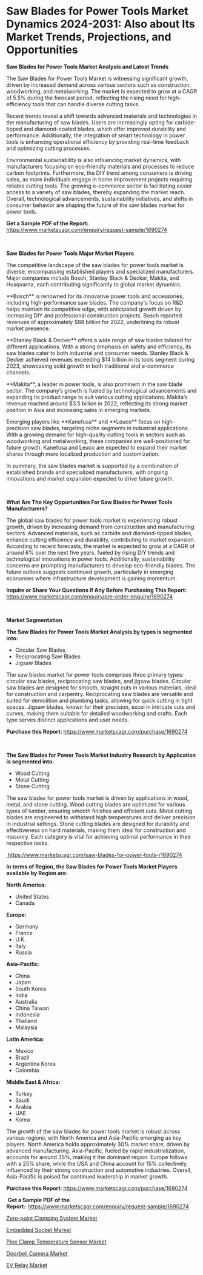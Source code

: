 <p><h1>Saw Blades for Power Tools Market Dynamics 2024-2031: Also about Its Market Trends, Projections, and Opportunities</h1></p><p><strong>Saw Blades for Power Tools Market Analysis and Latest Trends</strong></p>
<p><p>The Saw Blades for Power Tools Market is witnessing significant growth, driven by increased demand across various sectors such as construction, woodworking, and metalworking. The market is expected to grow at a CAGR of 5.5% during the forecast period, reflecting the rising need for high-efficiency tools that can handle diverse cutting tasks. </p><p>Recent trends reveal a shift towards advanced materials and technologies in the manufacturing of saw blades. Users are increasingly opting for carbide-tipped and diamond-coated blades, which offer improved durability and performance. Additionally, the integration of smart technology in power tools is enhancing operational efficiency by providing real-time feedback and optimizing cutting processes.</p><p>Environmental sustainability is also influencing market dynamics, with manufacturers focusing on eco-friendly materials and processes to reduce carbon footprints. Furthermore, the DIY trend among consumers is driving sales, as more individuals engage in home improvement projects requiring reliable cutting tools. The growing e-commerce sector is facilitating easier access to a variety of saw blades, thereby expanding the market reach. Overall, technological advancements, sustainability initiatives, and shifts in consumer behavior are shaping the future of the saw blades market for power tools.</p></p>
<p><strong>Get a Sample PDF of the Report:&nbsp;</strong> <a href="https://www.marketscagr.com/enquiry/request-sample/1690274?utm_campaign=1744&utm_medium=2&utm_source=Github&utm_content=ia&utm_term=17102024&utm_id=saw-blades-for-power-tools">https://www.marketscagr.com/enquiry/request-sample/1690274</a></p>
<p>&nbsp;</p>
<p><strong>Saw Blades for Power Tools Major Market Players</strong></p>
<p><p>The competitive landscape of the saw blades for power tools market is diverse, encompassing established players and specialized manufacturers. Major companies include Bosch, Stanley Black & Decker, Makita, and Husqvarna, each contributing significantly to global market dynamics.</p><p>**Bosch** is renowned for its innovative power tools and accessories, including high-performance saw blades. The company's focus on R&D helps maintain its competitive edge, with anticipated growth driven by increasing DIY and professional construction projects. Bosch reported revenues of approximately $88 billion for 2022, underlining its robust market presence.</p><p>**Stanley Black & Decker** offers a wide range of saw blades tailored for different applications. With a strong emphasis on safety and efficiency, its saw blades cater to both industrial and consumer needs. Stanley Black & Decker achieved revenues exceeding $14 billion in its tools segment during 2023, showcasing solid growth in both traditional and e-commerce channels.</p><p>**Makita**, a leader in power tools, is also prominent in the saw blade sector. The company’s growth is fueled by technological advancements and expanding its product range to suit various cutting applications. Makita’s revenue reached around $3.5 billion in 2022, reflecting its strong market position in Asia and increasing sales in emerging markets.</p><p>Emerging players like **Kanefusa** and **Leuco** focus on high-precision saw blades, targeting niche segments in industrial applications. With a growing demand for high-quality cutting tools in sectors such as woodworking and metalworking, these companies are well-positioned for future growth. Kanefusa and Leuco are expected to expand their market shares through more localized production and customization.</p><p>In summary, the saw blades market is supported by a combination of established brands and specialized manufacturers, with ongoing innovations and market expansion expected to drive future growth.</p></p>
<p>&nbsp;</p>
<p><strong>What Are The Key Opportunities For Saw Blades for Power Tools Manufacturers?</strong></p>
<p><p>The global saw blades for power tools market is experiencing robust growth, driven by increasing demand from construction and manufacturing sectors. Advanced materials, such as carbide and diamond-tipped blades, enhance cutting efficiency and durability, contributing to market expansion. According to recent forecasts, the market is expected to grow at a CAGR of around 6% over the next five years, fueled by rising DIY trends and technological innovations in power tools. Additionally, sustainability concerns are prompting manufacturers to develop eco-friendly blades. The future outlook suggests continued growth, particularly in emerging economies where infrastructure development is gaining momentum.</p></p>
<p><strong>Inquire or Share Your Questions If Any Before Purchasing This Report:</strong> <a href="https://www.marketscagr.com/enquiry/pre-order-enquiry/1690274?utm_campaign=1744&utm_medium=2&utm_source=Github&utm_content=ia&utm_term=17102024&utm_id=saw-blades-for-power-tools">https://www.marketscagr.com/enquiry/pre-order-enquiry/1690274</a></p>
<p>&nbsp;</p>
<p><strong>Market Segmentation</strong></p>
<p><strong>The Saw Blades for Power Tools Market Analysis by types is segmented into:</strong></p>
<p><ul><li>Circular Saw Blades</li><li>Reciprocating Saw Blades</li><li>Jigsaw Blades</li></ul></p>
<p><p>The saw blades market for power tools comprises three primary types: circular saw blades, reciprocating saw blades, and jigsaw blades. Circular saw blades are designed for smooth, straight cuts in various materials, ideal for construction and carpentry. Reciprocating saw blades are versatile and suited for demolition and plumbing tasks, allowing for quick cutting in tight spaces. Jigsaw blades, known for their precision, excel in intricate cuts and curves, making them suitable for detailed woodworking and crafts. Each type serves distinct applications and user needs.</p></p>
<p><strong>Purchase this Report:&nbsp;</strong><a href="https://www.marketscagr.com/purchase/1690274?utm_campaign=1744&utm_medium=2&utm_source=Github&utm_content=ia&utm_term=17102024&utm_id=saw-blades-for-power-tools">https://www.marketscagr.com/purchase/1690274</a></p>
<p>&nbsp;</p>
<p><strong>The Saw Blades for Power Tools Market Industry Research by Application is segmented into:</strong></p>
<p><ul><li>Wood Cutting</li><li>Metal Cutting</li><li>Stone Cutting</li></ul></p>
<p><p>The saw blades for power tools market is driven by applications in wood, metal, and stone cutting. Wood cutting blades are optimized for various types of lumber, ensuring smooth finishes and efficient cuts. Metal cutting blades are engineered to withstand high temperatures and deliver precision in industrial settings. Stone cutting blades are designed for durability and effectiveness on hard materials, making them ideal for construction and masonry. Each category is vital for achieving optimal performance in their respective tasks.</p></p>
<p><a href="https://www.marketscagr.com/saw-blades-for-power-tools-r1690274?utm_campaign=1744&utm_medium=2&utm_source=Github&utm_content=ia&utm_term=17102024&utm_id=saw-blades-for-power-tools">&nbsp;https://www.marketscagr.com/saw-blades-for-power-tools-r1690274</a></p>
<p><strong>In terms of Region, the Saw Blades for Power Tools Market Players available by Region are:</strong></p>
<p>
    <p> <strong> North America: </strong>
        <ul>
            <li>United States</li>
            <li>Canada</li>
        </ul>
        </p> 
    <p> <strong> Europe: </strong>
        <ul>
            <li>Germany</li>
            <li>France</li>
            <li>U.K.</li>
            <li>Italy</li>
            <li>Russia</li>
        </ul>
        </p> 
    <p> <strong> Asia-Pacific: </strong>
        <ul>
            <li>China</li>
            <li>Japan</li>
            <li>South Korea</li>
            <li>India</li>
            <li>Australia</li>
            <li>China Taiwan</li>
            <li>Indonesia</li>
            <li>Thailand</li>
            <li>Malaysia</li>
        </ul>
        </p> 
    <p> <strong> Latin America: </strong>
        <ul>
            <li>Mexico</li>
            <li>Brazil</li>
            <li>Argentina Korea</li>
            <li>Colombia</li>
        </ul>
        </p> 
    <p> <strong> Middle East & Africa: </strong>
        <ul>
            <li>Turkey</li>
            <li>Saudi</li>
            <li>Arabia</li>
            <li>UAE</li>
            <li>Korea</li>
        </ul>
    </p>
    </p>
<p><p>The growth of the saw blades for power tools market is robust across various regions, with North America and Asia-Pacific emerging as key players. North America holds approximately 30% market share, driven by advanced manufacturing. Asia-Pacific, fueled by rapid industrialization, accounts for around 35%, making it the dominant region. Europe follows with a 25% share, while the USA and China account for 15% collectively, influenced by their strong construction and automotive industries. Overall, Asia-Pacific is poised for continued leadership in market growth.</p></p>
<p><strong>Purchase this Report: </strong><a href="https://www.marketscagr.com/purchase/1690274?utm_campaign=1744&utm_medium=2&utm_source=Github&utm_content=ia&utm_term=17102024&utm_id=saw-blades-for-power-tools">https://www.marketscagr.com/purchase/1690274</a></p>
<p>&nbsp;<strong>Get a Sample PDF of the Report:&nbsp;&nbsp;</strong><a href="https://www.marketscagr.com/enquiry/request-sample/1690274?utm_campaign=1744&utm_medium=2&utm_source=Github&utm_content=ia&utm_term=17102024&utm_id=saw-blades-for-power-tools">https://www.marketscagr.com/enquiry/request-sample/1690274</a></p>
<p><strong></strong></p>
<p><p><a href="https://issuu.com/reportprime-2/docs/zero-point-clamping-system-market-s_2fc4176cabf949?utm_campaign=1744&utm_medium=2&utm_source=Github&utm_content=ia&utm_term=17102024&utm_id=saw-blades-for-power-tools">Zero-point Clamping System Market</a></p><p><a href="https://www.linkedin.com/pulse/strategic-roadmap-success-global-embedded-socket-market-b2yne?utm_campaign=1744&utm_medium=2&utm_source=Github&utm_content=ia&utm_term=17102024&utm_id=saw-blades-for-power-tools">Embedded Socket Market</a></p><p><a href="https://www.linkedin.com/pulse/global-pipe-clamp-temperature-sensor-market-share-growth-gsu5c?utm_campaign=1744&utm_medium=2&utm_source=Github&utm_content=ia&utm_term=17102024&utm_id=saw-blades-for-power-tools">Pipe Clamp Temperature Sensor Market</a></p><p><a href="https://issuu.com/reportprime-2/docs/doorbell-camera-market-size-2030.pp_f6c6bb7dcedd18?utm_campaign=1744&utm_medium=2&utm_source=Github&utm_content=ia&utm_term=17102024&utm_id=saw-blades-for-power-tools">Doorbell Camera Market</a></p><p><a href="https://www.linkedin.com/pulse/ev-relay-market-segmentation-in-depth-analysis-bevphev-jwdwc?utm_campaign=1744&utm_medium=2&utm_source=Github&utm_content=ia&utm_term=17102024&utm_id=saw-blades-for-power-tools">EV Relay Market</a></p></p>